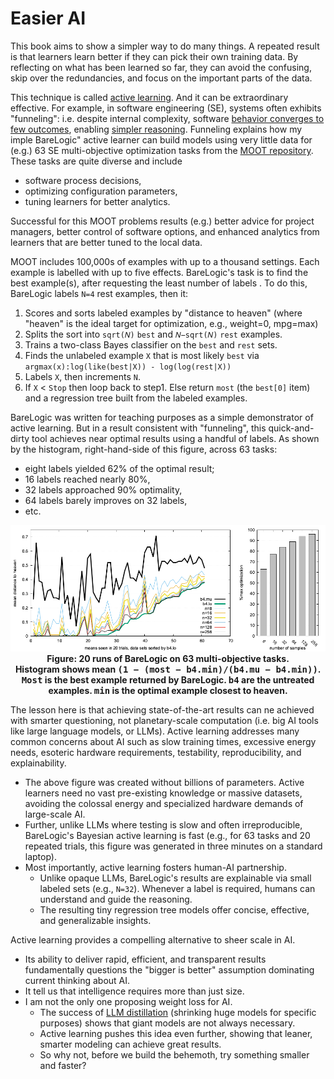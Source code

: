 #  Easier AI

This book aims to show a simpler way to do many things. 
A repeated result is that learners learn better if they can pick their own training data.
By reflecting on what has  been learned so far, they can avoid the confusing, skip over the redundancies,
and focus on the important parts of the data.

This technique is called [active learning](refs.html#settles2009).
And it can be extraordinary effective.
For example, in software engineering (SE), systems
often exhibits "funneling": i.e. despite internal
complexity, software
[behavior converges to few outcomes](refs.html#menzies2007a), 
enabling
[simpler reasoning](refs.html#lustosa2025).  Funneling  explains how my imple BareLogic"  active
learner can build
   models using  very little data
for (e.g.)  63   SE multi-objective optimization tasks from the
[MOOT repository](refs.html#menziesmoot).
These   tasks are quite diverse and include

- software process decisions, 
- optimizing configuration parameters,
- tuning learners for better analytics. 

Successful 
for this MOOT problems results (e.g.) better advice for project managers, better control of
software options, and enhanced analytics from learners that are
better tuned to the local data.

MOOT includes 100,000s of examples with up to  a thousand settings.
Each example is labelled with up to five effects.   BareLogic's task is to find the best example(s),
after requesting the   least number of labels .  To do this,
 BareLogic labels  `N=4` rest examples, then it:

1. Scores and sorts labeled examples by "distance to heaven" (where
"heaven" is the ideal target for optimization, e.g., weight=0, mpg=max)
2. Splits the sort into `sqrt(𝑁)` `best` and `𝑁−sqrt(𝑁)` `rest` examples.
3. Trains a two-class Bayes classifier on the `best` and `rest` sets.
4. Finds the unlabeled example `X` that is most likely `best` via   
  `argmax(x):log(like(best|X)) - log(log(rest|X))`
5. Labels `X`, then increments `N`.
6. If `X` &lt; `Stop` then loop back to step1. Else return `most` (the `best[0]` item) and a regression tree built from the labeled examples.

BareLogic was written for teaching purposes as a simple demonstrator
of   active learning. But in a result consistent with "funneling",
this
  quick-and-dirty tool achieves near optimal results using   a
  handful of labels.
As shown by  the histogram, right-hand-side of this figure, across 63
tasks:
-  eight labels yielded 62% of the optimal result; 
- 16 labels reached nearly 80%,   
- 32 labels approached 90% optimality, 
- 64 labels barely improves on 32 labels, 
- etc.

<center>
<img src="../img/63.png">
<b>
Figure: 20 runs of BareLogic on 63 multi-objective tasks. <br>  
Histogram shows mean <tt>(1 − (most − b4.min)/(b4.mu − b4.min))</tt>.   
<tt>Most</tt>
is the best example returned by BareLogic.   
 <tt>b4</tt> are the untreated
examples.   
<tt>min</tt> is the optimal example closest to heaven.</b>
</center>

The lesson here is that achieving state-of-the-art results can ne
achieved with smarter questioning, not planetary-scale computation (i.e. big AI tools like large language models, or LLMs).
Active learning addresses many common  concerns about AI such as slow
training times, excessive energy needs, esoteric hardware requirements,
testability, reproducibility, and  explainability.

- The above figure  was created without billions of parameters. 
Active learners
need no vast pre-existing knowledge or massive datasets, avoiding
the colossal energy and specialized hardware demands of large-scale
AI.  
- Further, unlike LLMs where testing is slow and often irreproducible,
BareLogic's Bayesian active learning is fast (e.g., for 63 tasks
and 20 repeated trials, this figure was  generated in three minutes on
a standard   laptop).  
- Most importantly, active learning  fosters
human-AI partnership. 
  - Unlike opaque LLMs, BareLogic's results are
explainable via small labeled sets (e.g., `N=32`).
Whenever a label is required, humans can understand
and guide the reasoning. 
  - The resulting tiny regression tree models offer
concise, effective, and generalizable insights.

Active learning provides a compelling alternative to sheer scale in AI.

- Its ability to deliver rapid, efficient, and transparent results fundamentally
questions the "bigger is better" assumption dominating current thinking
about AI. 
- It tell us that intelligence requires more than just size.
- I am not the only one proposing weight loss for AI. 
  - The success of 
[LLM distillation](refs.html#Zeming2024) (shrinking huge models for specific purposes) shows that
giant models are not always necessary. 
  - Active learning pushes this idea even
further, showing that leaner, smarter modeling can achieve great results. 
  - So
why not, before we build the behemoth, try something smaller and faster?
